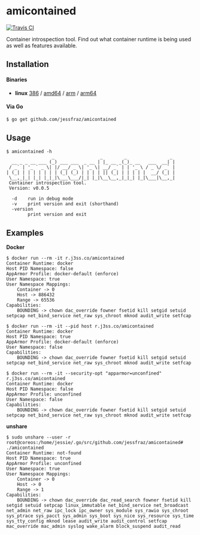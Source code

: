 # amicontained

[![Travis CI](https://travis-ci.org/jessfraz/amicontained.svg?branch=master)](https://travis-ci.org/jessfraz/amicontained)

Container introspection tool. Find out what container runtime is being used as
well as features available.

## Installation

#### Binaries

- **linux** [386](https://github.com/jessfraz/amicontained/releases/download/v0.0.5/amicontained-linux-386) / [amd64](https://github.com/jessfraz/amicontained/releases/download/v0.0.5/amicontained-linux-amd64) / [arm](https://github.com/jessfraz/amicontained/releases/download/v0.0.5/amicontained-linux-arm) / [arm64](https://github.com/jessfraz/amicontained/releases/download/v0.0.5/amicontained-linux-arm64)

#### Via Go

```bash
$ go get github.com/jessfraz/amicontained
```

## Usage

```console
$ amicontained -h
                 _                 _        _                _
  __ _ _ __ ___ (_) ___ ___  _ __ | |_ __ _(_)_ __   ___  __| |
 / _` | '_ ` _ \| |/ __/ _ \| '_ \| __/ _` | | '_ \ / _ \/ _` |
| (_| | | | | | | | (_| (_) | | | | || (_| | | | | |  __/ (_| |
 \__,_|_| |_| |_|_|\___\___/|_| |_|\__\__,_|_|_| |_|\___|\__,_|
 Container introspection tool.
 Version: v0.0.5

  -d	run in debug mode
  -v	print version and exit (shorthand)
  -version
    	print version and exit
```

## Examples

**Docker**

```console
$ docker run --rm -it r.j3ss.co/amicontained
Container Runtime: docker
Host PID Namespace: false
AppArmor Profile: docker-default (enforce)
User Namespace: true
User Namespace Mappings:
	Container -> 0
	Host -> 886432
	Range -> 65536
Capabilities:
	BOUNDING -> chown dac_override fowner fsetid kill setgid setuid setpcap net_bind_service net_raw sys_chroot mknod audit_write setfcap

$ docker run --rm -it --pid host r.j3ss.co/amicontained
Container Runtime: docker
Host PID Namespace: true
AppArmor Profile: docker-default (enforce)
User Namespace: false
Capabilities:
	BOUNDING -> chown dac_override fowner fsetid kill setgid setuid setpcap net_bind_service net_raw sys_chroot mknod audit_write setfcap

$ docker run --rm -it --security-opt "apparmor=unconfined" r.j3ss.co/amicontained
Container Runtime: docker
Host PID Namespace: false
AppArmor Profile: unconfined
User Namespace: false
Capabilities:
	BOUNDING -> chown dac_override fowner fsetid kill setgid setuid setpcap net_bind_service net_raw sys_chroot mknod audit_write setfcap
```

**unshare**

```console
$ sudo unshare --user -r
root@coreos:/home/jessie/.go/src/github.com/jessfraz/amicontained# ./amicontained
Container Runtime: not-found
Host PID Namespace: true
AppArmor Profile: unconfined
User Namespace: true
User Namespace Mappings:
	Container -> 0
	Host -> 0
	Range -> 1
Capabilities:
	BOUNDING -> chown dac_override dac_read_search fowner fsetid kill setgid setuid setpcap linux_immutable net_bind_service net_broadcast net_admin net_raw ipc_lock ipc_owner sys_module sys_rawio sys_chroot sys_ptrace sys_pacct sys_admin sys_boot sys_nice sys_resource sys_time sys_tty_config mknod lease audit_write audit_control setfcap mac_override mac_admin syslog wake_alarm block_suspend audit_read
```
